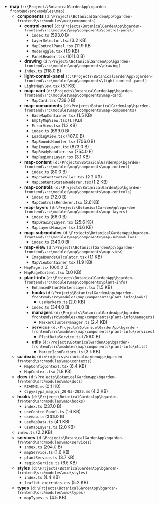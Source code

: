 - **map** `(d:\Projects\BotanicalGardenApp\bgarden-frontend\src\modules\map)`
  - **components** `(d:\Projects\BotanicalGardenApp\bgarden-frontend\src\modules\map\components)`
    - **control-panel** `(d:\Projects\BotanicalGardenApp\bgarden-frontend\src\modules\map\components\control-panel)`
      - `index.ts` (593.0 B)
      - `LayerSelector.tsx` (3.2 KB)
      - `MapControlPanel.tsx` (11.9 KB)
      - `ModeToggle.tsx` (1.9 KB)
      - `PanelHeader.tsx` (1011.0 B)
    - **drawing** `(d:\Projects\BotanicalGardenApp\bgarden-frontend\src\modules\map\components\drawing)`
    - `index.ts` (318.0 B)
    - **light-control-panel** `(d:\Projects\BotanicalGardenApp\bgarden-frontend\src\modules\map\components\light-control-panel)`
    - `LightMapView.tsx` (5.1 KB)
    - **map-card** `(d:\Projects\BotanicalGardenApp\bgarden-frontend\src\modules\map\components\map-card)`
      - `MapCard.tsx` (739.0 B)
    - **map-components** `(d:\Projects\BotanicalGardenApp\bgarden-frontend\src\modules\map\components\map-components)`
      - `BaseMapContainer.tsx` (1.5 KB)
      - `EmptyMapView.tsx` (1.1 KB)
      - `ErrorView.tsx` (1.3 KB)
      - `index.ts` (699.0 B)
      - `LoadingView.tsx` (487.0 B)
      - `MapBoundsHandler.tsx` (706.0 B)
      - `MapImageLayer.tsx` (873.0 B)
      - `MapReadyHandler.tsx` (754.0 B)
      - `MapRegionsLayer.tsx` (3.1 KB)
    - **map-content** `(d:\Projects\BotanicalGardenApp\bgarden-frontend\src\modules\map\components\map-content)`
      - `index.ts` (80.0 B)
      - `MapContentController.tsx` (2.2 KB)
      - `MapContentStateRenderer.tsx` (1.2 KB)
    - **map-controls** `(d:\Projects\BotanicalGardenApp\bgarden-frontend\src\modules\map\components\map-controls)`
      - `index.ts` (72.0 B)
      - `MapControlsRenderer.tsx` (2.6 KB)
    - **map-layers** `(d:\Projects\BotanicalGardenApp\bgarden-frontend\src\modules\map\components\map-layers)`
      - `index.ts` (66.0 B)
      - `MapDrawingLayer.tsx` (25.6 KB)
      - `MapLayersManager.tsx` (4.6 KB)
    - **map-submodules** `(d:\Projects\BotanicalGardenApp\bgarden-frontend\src\modules\map\components\map-submodules)`
      - `index.ts` (340.0 B)
    - **map-view** `(d:\Projects\BotanicalGardenApp\bgarden-frontend\src\modules\map\components\map-view)`
      - `ImageBoundsCalculator.tsx` (1.1 KB)
      - `MapViewContainer.tsx` (1.9 KB)
    - `MapPage.tsx` (860.0 B)
    - `MapPageContent.tsx` (3.0 KB)
    - **plant-info** `(d:\Projects\BotanicalGardenApp\bgarden-frontend\src\modules\map\components\plant-info)`
      - `EnhancedPlantMarkersLayer.tsx` (1.5 KB)
      - **hooks** `(d:\Projects\BotanicalGardenApp\bgarden-frontend\src\modules\map\components\plant-info\hooks)`
        - `useMarkers.ts` (2.0 KB)
      - `index.ts` (344.0 B)
      - **managers** `(d:\Projects\BotanicalGardenApp\bgarden-frontend\src\modules\map\components\plant-info\managers)`
        - `MarkerClusterManager.ts` (2.4 KB)
      - **services** `(d:\Projects\BotanicalGardenApp\bgarden-frontend\src\modules\map\components\plant-info\services)`
        - `PlantDataService.ts` (756.0 B)
      - **utils** `(d:\Projects\BotanicalGardenApp\bgarden-frontend\src\modules\map\components\plant-info\utils)`
        - `MarkerIconFactory.ts` (3.5 KB)
  - **contexts** `(d:\Projects\BotanicalGardenApp\bgarden-frontend\src\modules\map\contexts)`
    - `MapConfigContext.tsx` (6.4 KB)
    - `MapContext.tsx` (1.8 KB)
  - **docs** `(d:\Projects\BotanicalGardenApp\bgarden-frontend\src\modules\map\docs)`
    - `README.md` (2.1 KB)
    - `Структура_map_от_20-03-2025.md` (4.2 KB)
  - **hooks** `(d:\Projects\BotanicalGardenApp\bgarden-frontend\src\modules\map\hooks)`
    - `index.ts` (237.0 B)
    - `useControlPanel.ts` (1.6 KB)
    - `useMap.ts` (333.0 B)
    - `useMapData.ts` (4.1 KB)
    - `useMapLayers.ts` (2.0 KB)
  - `index.ts` (2.2 KB)
  - **services** `(d:\Projects\BotanicalGardenApp\bgarden-frontend\src\modules\map\services)`
    - `index.ts` (294.0 B)
    - `mapService.ts` (1.6 KB)
    - `plantService.ts` (3.7 KB)
    - `regionService.ts` (6.6 KB)
  - **styles** `(d:\Projects\BotanicalGardenApp\bgarden-frontend\src\modules\map\styles)`
    - `index.ts` (4.4 KB)
    - `leaflet-overrides.css` (5.2 KB)
  - **types** `(d:\Projects\BotanicalGardenApp\bgarden-frontend\src\modules\map\types)`
    - `mapTypes.ts` (4.5 KB)
